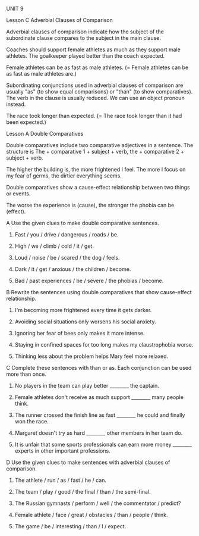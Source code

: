 UNIT 9

Lesson C
Adverbial Clauses of Comparison

Adverbial clauses of comparison indicate how the subject of the subordinate clause compares to the subject in the main clause.

Coaches should support female athletes as much as they support male athletes. The goalkeeper played better than the coach expected.

Female athletes can be as fast as male athletes. (= Female athletes can be as fast as male athletes are.)

Subordinating conjunctions used in adverbial clauses of comparison are usually "as" (to show equal comparisons) or "than" (to show comparatives). The verb in the clause is usually reduced. We can use an object pronoun instead.

The race took longer than expected. (= The race took longer than it had been expected.)

Lesson A
Double Comparatives

Double comparatives include two comparative adjectives in a sentence. The structure is The + comparative 1 + subject + verb, the + comparative 2 + subject + verb.

The higher the building is, the more frightened I feel.
The more I focus on my fear of germs, the dirtier everything seems.

Double comparatives show a cause-effect relationship between two things or events.

The worse the experience is (cause), the stronger the phobia can be (effect).

A Use the given clues to make double comparative sentences.

1. Fast / you / drive / dangerous / roads / be.

2. High / we / climb / cold / it / get.

3. Loud / noise / be / scared / the dog / feels.

4. Dark / it / get / anxious / the children / become.

5. Bad / past experiences / be / severe / the phobias / become.

B Rewrite the sentences using double comparatives that show cause-effect relationship.

1. I'm becoming more frightened every time it gets darker.

2. Avoiding social situations only worsens his social anxiety.

3. Ignoring her fear of bees only makes it more intense.

4. Staying in confined spaces for too long makes my claustrophobia worse.

5. Thinking less about the problem helps Mary feel more relaxed.

C Complete these sentences with than or as. Each conjunction can be used more than once.

1. No players in the team can play better ________ the captain.

2. Female athletes don't receive as much support ________ many people think.

3. The runner crossed the finish line as fast ________ he could and finally won the race.

4. Margaret doesn't try as hard ________ other members in her team do.

5. It is unfair that some sports professionals can earn more money ________ experts in other important professions.

D Use the given clues to make sentences with adverbial clauses of comparison.

1. The athlete / run / as / fast / he / can.

2. The team / play / good / the final / than / the semi-final.

3. The Russian gymnasts / perform / well / the commentator / predict?

4. Female athlete / face / great / obstacles / than / people / think.

5. The game / be / interesting / than / I / expect.